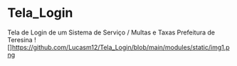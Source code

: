 # Tela_Login
Tela de Login de um Sistema de Serviço / Multas e Taxas Prefeitura de Teresina
![]https://github.com/Lucasm12/Tela_Login/blob/main/modules/static/img1.png
